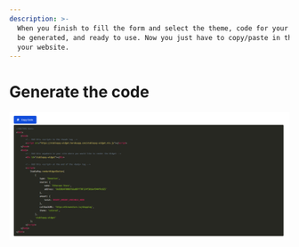 ```yaml
---
description: >-
  When you finish to fill the form and select the theme, code for your site will
  be generated, and ready to use. Now you just have to copy/paste in the code of
  your website.
---
```


# Generate the code

![](../.gitbook/assets/image%20%287%29.png)

